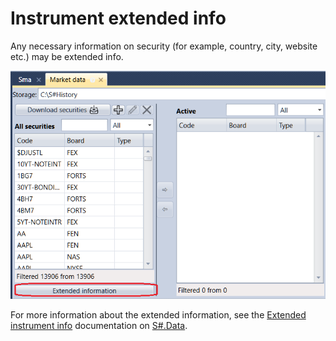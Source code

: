 # Instrument extended info

Any necessary information on security (for example, country, city, website etc.) may be extended info.

![Designer ExtensionInfo securities](../images/Designer_ExtensionInfo_securities.png)

For more information about the extended information, see the [Extended instrument info](HydraExtensionInfo.md) documentation on [S\#.Data](Hydra.md).

